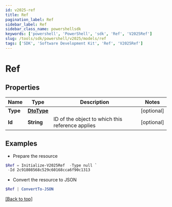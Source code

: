 ```yaml
---
id: v2025-ref
title: Ref
pagination_label: Ref
sidebar_label: Ref
sidebar_class_name: powershellsdk
keywords: ['powershell', 'PowerShell', 'sdk', 'Ref', 'V2025Ref'] 
slug: /tools/sdk/powershell/v2025/models/ref
tags: ['SDK', 'Software Development Kit', 'Ref', 'V2025Ref']
---
```



# Ref

## Properties

Name | Type | Description | Notes
------------ | ------------- | ------------- | -------------
**Type** | [**DtoType**](dto-type) |  | [optional] 
**Id** | **String** | ID of the object to which this reference applies | [optional] 

## Examples

- Prepare the resource
```powershell
$Ref = Initialize-V2025Ref  -Type null `
 -Id 2c91808568c529c60168cca6f90c1313
```

- Convert the resource to JSON
```powershell
$Ref | ConvertTo-JSON
```


[[Back to top]](#) 

